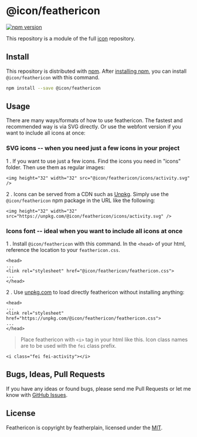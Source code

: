 # @icon/feathericon

[![npm version](https://img.shields.io/npm/v/@icon/feathericon.svg)](https://www.npmjs.org/package/@icon/feathericon)

This repository is a module of the full [icon][icon] repository.

## Install

This repository is distributed with [npm]. After [installing npm][install-npm], you can install `@icon/feathericon` with this command.

```bash
npm install --save @icon/feathericon
```

## Usage

There are many ways/formats of how to use feathericon. The fastest and recommended way is via SVG directly. Or use the webfont version if you want to include all icons at once:

### SVG icons -- when you need just a few icons in your project

1 . If you want to use just a few icons. Find the icons you need in "icons" folder. Then use them as regular images:

```
<img height="32" width="32" src="@icon/feathericon/icons/activity.svg" />
```

2 . Icons can be served from a CDN such as [Unpkg][Unpkg]. Simply use the `@icon/feathericon` npm package in the URL like the following:

```
<img height="32" width="32" src="https://unpkg.com/@icon/feathericon/icons/activity.svg" />
```

### Icons font -- ideal when you want to include all icons at once

1 . Install `@icon/feathericon` with this command. In the `<head>` of your html, reference the location to your `feathericon.css`.

```
<head>
...
<link rel="stylesheet" href="@icon/feathericon/feathericon.css">
...
</head>
```

2 . Use [unpkg.com][Unpkg] to load directly feathericon without installing anything:

```
<head>
...
<link rel="stylesheet" href="https://unpkg.com/@icon/feathericon/feathericon.css">
...
</head>
```

> Place feathericon with `<i>` tag in your html like this. Icon class names are to be used with the `fei` class prefix.

```
<i class="fei fei-activity"></i>
```


## Bugs, Ideas, Pull Requests

If you have any ideas or found bugs, please send me Pull Requests or let me know with [GitHub Issues][github issues].

## License

Feathericon is copyright by featherplain, licensed under the [MIT][license].

[license]: https://opensource.org/licenses/MIT
[icon]: https://github.com/thecreation/icons
[npm]: https://www.npmjs.com/
[install-npm]: https://docs.npmjs.com/getting-started/installing-node
[sass]: http://sass-lang.com/
[github issues]: https://github.com/thecreation/icons/issues
[Unpkg]: https://unpkg.com
